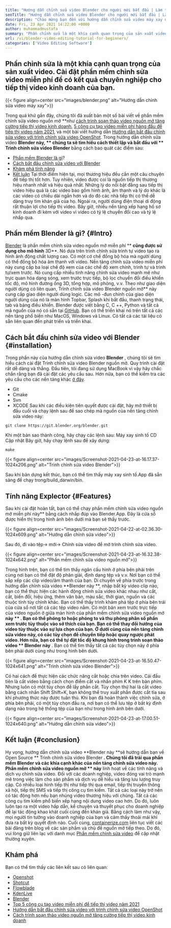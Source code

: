 ```yaml
---
title: "Hướng dẫn chỉnh sửa video Blender cho người mới bắt đầu | Làm thế nào nó hoạt động" 
seoTitle: "Hướng dẫn chỉnh sửa video Blender cho người mới bắt đầu | Làm thế nào nó hoạt động" 
description: "Chào mừng bạn đến với hướng dẫn chỉnh sửa video máy xay này. Blender là nguồn mở, cung cấp hiệu ứng, hình ảnh động, bộ lọc, xem trước trực tiếp và hỗ trợ để thêm hình ảnh." 
date: Fri, 23 Apr 2021 14:22:00 +0000
author: muhammadmustafa
summary: "Phần chỉnh sửa là một khía cạnh quan trọng của sản xuất video. Cài đặt phần mềm chỉnh sửa video miễn phí để có kết quả chuyên nghiệp cho tiếp thị video kinh doanh của bạn." 
url: /vi/blender-video-editing-tutorial-for-beginners/
categories: ['Video Editing Software']
---
```


## Phần chỉnh sửa là một khía cạnh quan trọng của sản xuất video. Cài đặt phần mềm chỉnh sửa video miễn phí để có kết quả chuyên nghiệp cho tiếp thị video kinh doanh của bạn.

{{< figure align=center src="images/blender.png" alt="Hướng dẫn chỉnh sửa video máy xay">}}

Trong quá khứ gần đây, chúng tôi đã xuất bản một số bài viết về phần mềm chỉnh sửa video nguồn mở **như [cách trình soạn thảo video nguồn mở tăng cường tiếp thị video kinh doanh][1], [5 công cụ tạo video miễn phí hàng đầu để tiếp thị video năm 2021][ 2], và một bài viết hướng dẫn [Hướng dẫn bắt đầu chỉnh sửa video với trình chỉnh sửa video OpenShot][3]. Trong hướng dẫn chỉnh sửa video  **Blender này, **  chúng ta sẽ tìm hiểu cách thiết lập và bắt đầu với ** Trình chỉnh sửa video Blender**  bằng cách bao quát các điểm sau:
  * [Phần mềm Blender là gì][4]?
  * [Cách bắt đầu chỉnh sửa video với Blender][5]
  * [Khám phá tính năng][6]
  * [Kết luận][7]
Tại thời điểm hiện tại, mọi thương hiệu đều cần một câu chuyện để tiếp thị tốt hơn. Tuy nhiên, video được coi là nguồn tiếp thị thương hiệu nhanh nhất và hiệu quả nhất. Những lý do nổi bật đằng sau tiếp thị video hiệu quả là các video bao gồm hình ảnh, âm thanh và lý do khác là các video có chiều dài ngắn hơn và do đó các nhà tiếp thị có thể dễ dàng truy tìm khán giả của họ. Ngoài ra, người dùng điện thoại di động rất thuận lợi cho tiếp thị video. Bây giờ, nhiều nền tảng xếp hạng hồ sơ kinh doanh đi kèm với video vì video có tỷ lệ chuyển đổi cao và tỷ lệ nhấp qua.

## Phần mềm Blender là gì?   {#Intro}
[Blender][8] là phần mềm chỉnh sửa video nguồn mở miễn phí ** **cũng được sử dụng cho mô hình**   3D**. Nó dựa trên trình chỉnh sửa trình tự video tạo ra hình ảnh động chất lượng cao. Có một cơ chế đồng bộ hóa mà người dùng có thể đồng bộ hóa âm thanh với video. Nền tảng chỉnh sửa video miễn phí này cung cấp ba loại chế độ xem của các chế độ xem chính, trình tự và trình tự/xem trước. Nó cung cấp nhiều tính năng chỉnh sửa video mạnh mẽ như trực quan hóa dạng sóng, xem trước trực tiếp, bộ lọc chuyển đổi điều khiển tốc độ, mô hình đường ống 3D, tổng hợp, mô phỏng, v.v.
Theo như giao diện người dùng có liên quan, Trình chỉnh sửa video Blender nguồn mở** này cung cấp giao diện người dùng logic. Các mô -đun chính của giao diện người dùng của nó là màn hình Topbar, Splash khi bắt đầu, thanh trạng thái, tab và bảng điều khiển. Blender được viết bằng C, C ++, Python và tất cả mã nguồn của nó có sẵn tại [GitHub][9]. Bạn có thể triển khai nó trên tất cả các nền tảng phổ biến như MacOS, Windows và Linux. Có tất cả các tài liệu có sẵn liên quan đến phát triển và triển khai.

## Cách bắt đầu chỉnh sửa video với Blender   {#installation}
Trong phần này của hướng dẫn chỉnh sửa video  **Blender** , chúng tôi sẽ tìm hiểu cách cài đặt Trình chỉnh sửa video Blender nguồn mở. Quy trình cài đặt rất dễ dàng và thẳng. Đầu tiên, tôi đang sử dụng MacBook vì vậy hãy chắc chắn rằng bạn đã cài đặt các yêu cầu sau. Hơn nữa, bạn có thể kiểm tra các yêu cầu cho các nền tảng khác [ở đây][10].
  * Git
  * Cmake
  * Svn
  * XCODE
Sau khi các điều kiện tiên quyết được cài đặt, hãy mở thiết bị đầu cuối và chạy lệnh sau để sao chép mã nguồn của nền tảng chỉnh sửa video này:
```
git clone https://git.blender.org/blender.git
```
Khi một bản sao thành công, hãy chạy các lệnh sau:
Máy xay sinh tố CD
Cập nhật
Bây giờ, hãy chạy lệnh sau để xây dựng:
```
make
```

{{< figure align=center src="images/Screenshot-2021-04-23-at-16.17.37-1024x206.png" alt="Trình chỉnh sửa video Blender">}}

Sau khi bản dựng kết thúc, bạn có thể tìm thấy máy xay sinh tố.App đã sẵn sàng để chạy trong/build_darwin/bin.

## Tính năng Explector   {#Features}
Sau khi cài đặt hoàn tất, bạn có thể chạy phần mềm chỉnh sửa video nguồn mở miễn phí này** bằng cách nhấp đúp vào Blender.App. Đây là cửa sổ được hiển thị trong hình ảnh bên dưới mà bạn sẽ thấy trước.

{{< figure align=center src="images/Screenshot-2021-04-22-at-02.36.30-1024x609.png" alt="Hướng dẫn chỉnh sửa video">}}

Sau đó, đi vào tệp-> mới-> Chỉnh sửa video để mở trình chỉnh sửa video.

{{< figure align=center src="images/Screenshot-2021-04-23-at-16.32.38-1024x642.png" alt="Phần mềm chỉnh sửa video nguồn mở">}}

Trong hình trên, bạn có thể tìm thấy ngăn cấu hình ở phía bên phải trên cùng nơi bạn có thể đặt độ phân giải, định dạng tệp và v.v. Nơi bạn có thể sắp xếp các clip video/âm thanh của bạn.
Di chuyển về phía trước trong hướng dẫn chỉnh sửa video **Blender này **, nhập bất kỳ video clip nào, bạn có thể thực hiện các hành động chỉnh sửa video khác nhau như cắt, cắt, biến đổi, hiệu ứng, thêm văn bản, màu sắc, thời gian, nguồn và các thuộc tính tùy chỉnh khác. Bạn có thể thấy trình khám phá tệp ở phía bên trái của cửa sổ nơi tất cả các tệp video nằm. Có một bản xem trước trực tiếp của video nguồn ở giữa màn hình của phần mềm chỉnh sửa video nguồn mở  **này ** . Bạn có thể phóng to hoặc phóng to và thu phóng phân số phần xem trước tùy thuộc vào sở thích của bạn. Bạn có thể thay đổi hướng của video tùy thuộc vào sự lựa chọn của bạn. Ở dưới cùng của nền tảng chỉnh sửa video này, có các tùy chọn để chuyển tiếp hoặc quay ngược phát video. Hơn nữa, bạn có thể tự đặt tốc độ khung hình trong trình soạn thảo video ** Blender này** . Bạn có thể tìm thấy tất cả các tùy chọn này ở phía bên phải dưới cùng như trong hình bên dưới.

{{< figure align=center src="images/Screenshot-2021-04-23-at-16.50.47-1024x641.png" alt="Trình chỉnh sửa video Blender">}}

Có hai cách để thực hiện các chức năng cắt hoặc chia trên video. Cái đầu tiên là cắt video bằng cách chọn điểm cắt và nhấn phím K K trên bàn phím. Nhưng luôn có một tùy chọn để lấy phần cắt. Tùy chọn thứ hai là cắt video bằng cách nhấn Shift Shift+K, bạn không thể truy xuất phần được cắt tỉa sau khi phương thức này được tuân thủ. Khi bạn đã hoàn thành việc chỉnh sửa, ở phía bên phải, có một tùy chọn đầu ra, nơi bạn có thể lưu tệp ở bất kỳ định dạng nào trong hệ thống tệp của bạn như trong hình ảnh bên dưới.

{{< figure align=center src="images/Screenshot-2021-04-23-at-17.00.51-1024x640.png" alt="Hướng dẫn chỉnh sửa video">}}


## Kết luận   {#conclusion}
Hy vọng, hướng dẫn chỉnh sửa video **Blender này  **sẽ hướng dẫn bạn về Open Source **  Trình chỉnh sửa video Blender **. Chúng tôi đã trải qua phần mềm Blender và các khía cạnh khác của nền tảng chỉnh sửa video này. Phần mềm chỉnh sửa video nguồn mở ** này**  linh hoạt về các tính năng và dịch vụ chỉnh sửa video. Đối với các doanh nghiệp, video đóng vai trò mạnh mẽ trong việc làm cho sản phẩm và dịch vụ dễ hiểu và tăng lưu lượng truy cập. Có nhiều loại hình tiếp thị như tiếp thị qua email, tiếp thị truyền thông xã hội, tiếp thị SMS và tiếp thị công cụ tìm kiếm. Tất cả các loại này trở nên có tác động hơn nếu bạn nhúng video thương hiệu với chúng. Tất cả các công cụ tìm kiếm phổ biến xếp hạng nội dung video cao hơn. Do đó, luôn luôn tạo ra một video hấp dẫn, kể chuyện và thuyết phục cho doanh nghiệp để lại tác động khao khát cuối cùng đến khán giả. Bằng cách làm như vậy, mọi người tin tưởng vào doanh nghiệp của bạn và cảm thấy thoải mái khi đưa ra bất kỳ quyết định nào.
Cuối cùng, [containerize.com][11] liên tục viết các bài đăng trên blog về các sản phẩm và chủ đề nguồn mở tiếp theo. Do đó, vui lòng giữ liên lạc với danh mục [Phần mềm chỉnh sửa video][12] để cập nhật thường xuyên.

## Khám phá
Bạn có thể tìm thấy các liên kết sau có liên quan:
  * [Openshot][13]
  * [Shotcut][14]
  * [Flowblade][15]
  * [KdenLive][16]
  * [Blender][8]
  * [Top 5 công cụ tạo video miễn phí để tiếp thị video năm 2021][2]
  * [Hướng dẫn bắt đầu chỉnh sửa video với trình chỉnh sửa video OpenShot][3]
  * [Cách trình soạn thảo video nguồn mở tăng cường tiếp thị video kinh doanh][1]

  
[1]: https://blog.containerize.com/video-editing-software/how-video-editing-software-improves-business-video-marketing/
[2]: https://blog.containerize.com/video-editing-software/top-5-open-source-video-editor-software-for-video-marketing/
[3]: https://blog.containerize.com/video-editing-software/openshot-video-editor-tutorial-for-beginners-open-source/
[4]: #intro
[5]: #Installation
[6]: #features
[7]: #Conclusion
[8]: https://products.containerize.com/video-editing-software/blender
[9]: https://github.com/blender/blender
[10]: https://wiki.blender.org/wiki/Building_Blender
[11]: https://www.containerize.com/
[12]: https://products.containerize.com/video-editing-software
[13]: https://products.containerize.com/video-editing-software/openshot
[14]: https://products.containerize.com/video-editing-software/shotcut
[15]: https://products.containerize.com/video-editing-software/flowblade
[16]: https://products.containerize.com/video-editing-software/kdenlive

